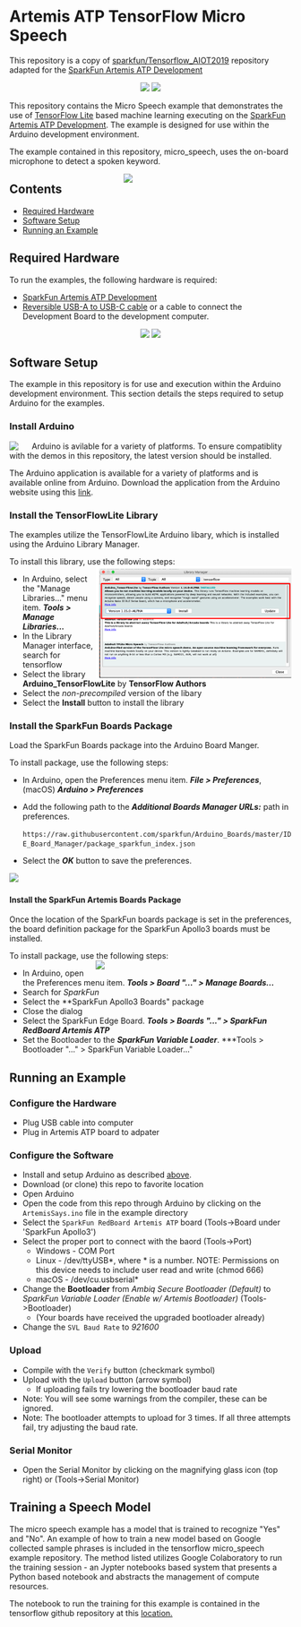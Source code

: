 Artemis ATP TensorFlow Micro Speech
===================================

This repository is a copy of [sparkfun/Tensorflow_AIOT2019](https://github.com/sparkfun/Tensorflow_AIOT2019) repository adapted for the [SparkFun Artemis ATP Development](https://www.sparkfun.com/products/15442)

<p align="center" valign="middle">
   <img src="https://cdn.sparkfun.com/assets/custom_pages/3/3/4/dark-logo-red-flame.png"  width=200>  
   <img src="https://www.gstatic.com/devrel-devsite/prod/v0ee3aab4746d30f0d189bec7de9a20f1b6a1e49e000167a7abfdd73e499fffdc/tensorflow/images/lockup.svg"  width=300>   
</p>

This repository contains the Micro Speech example that demonstrates the use of [TensorFlow Lite](https://www.tensorflow.org/lite/) based machine learning executing on the [SparkFun Artemis ATP Development](https://www.sparkfun.com/products/15442). The example is designed for use within the Arduino development environment.

The example contained in this repository, micro_speech, uses the on-board microphone to detect a spoken keyword.

<img src="https://cdn.sparkfun.com//assets/parts/1/4/0/1/7/15442-SparkFun_RedBoard_Artemis_ATP-04a.jpg"  align="right" width=300> 

## Contents

* [Required Hardware ](#required-hardware)
* [Software Setup](#software-setup)
* [Running an Example](#running-an-example)

Required Hardware
-----------------

To run the examples, the following hardware is required:
* [SparkFun Artemis ATP Development](https://www.sparkfun.com/products/15442)
* [Reversible USB-A to USB-C cable](https://www.sparkfun.com/products/15425) or a cable to connect the Development Board to the development computer.

<p align="center" valign="middle">
   <img src="https://cdn.sparkfun.com//assets/parts/1/4/0/1/7/15442-SparkFun_RedBoard_Artemis_ATP-04a.jpg"  width=80>  
   <img src="https://cdn.sparkfun.com//assets/parts/4/5/5/8/10215-01.jpg"  width=80>  
</p>

Software Setup
--------------
The example in this repository is for use and execution within the Arduino development environment. This section details the steps required to setup Arduino for the examples.

### Install Arduino

<img src="https://www.arduino.cc/en/pub/skins/arduinoWide/img/ArduinoAPP-01.svg"  align="left" width=40>

Arduino is avilable for a variety of platforms. To ensure compatiblity with the demos in this repository, the latest version should be installed.

The Arduino application is available for a variety of platforms and is available online from Arduino. Download the application from the Arduino website using this [link](https://www.arduino.cc/en/Main/Software).

### Install the TensorFlowLite Library

The examples utilize the TensorFlowLite Arduino libary, which is installed using the Arduino Library Manager. 

To install this library, use the following steps:
<img src="resource/TFL_Install.png"  align="right" width=350>
* In Arduino, select the "Manage Libraries..." menu item. ***Tools > Manage Libraries...***
* In the Library Manager interface, search for tensorflow
* Select the library **Arduino_TensorFlowLite** by **TensorFlow Authors**
* Select the *non-precompiled* version of the libary
* Select the **Install** button to install the library

### Install the SparkFun Boards Package

Load the SparkFun Boards package into the Arduino Board Manger.

To install package, use the following steps:

* In Arduino, open the Preferences menu item. ***File > Preferences***, (macOS) ***Arduino > Preferences***
* Add the following path to the ***Additional Boards Manager URLs:*** path in preferences.

  ```https://raw.githubusercontent.com/sparkfun/Arduino_Boards/master/IDE_Board_Manager/package_sparkfun_index.json```

* Select the ***OK*** button to save the preferences.

<img src="resource/BoardPacakgeURL.png" >

#### Install the SparkFun Artemis Boards Package 

Once the location of the SparkFun boards package is set in the preferences, the board definition package for the SparkFun Apollo3 boards must be installed. 

To install package, use the following steps:
<img src="resource/BoardManager.png"  align="right" width=350>
* In Arduino, open the Preferences menu item. ***Tools > Board "..." > Manage Boards...***
* Search for *SparkFun*
* Select the **SparkFun Apollo3 Boards" package 
* Close the dialog
* Select the SparkFun Edge Board. ***Tools > Boards "..." > SparkFun RedBoard Artemis ATP***
* Set the Bootloader to the ***SparkFun Variable Loader***. ***Tools > Bootloader "..." > SparkFun Variable Loader..."

Running an Example
------------------

### Configure the Hardware
* Plug USB cable into computer
* Plug in Artemis ATP board to adpater


### Configure the Software
* Install and setup Arduino as described [above](#software-setup).
* Download (or clone) this repo to favorite location
* Open Arduino
* Open the code from this repo through Arduino by clicking on the ```ArtemisSays.ino``` file in the example directory
* Select the ```SparkFun RedBoard Artemis ATP``` board (Tools->Board under 'SparkFun Apollo3')
* Select the proper port to connect with the baord (Tools->Port)
  * Windows - COM Port
  * Linux - /dev/ttyUSB*, where * is a number. NOTE: Permissions on this device needs to include user read and write (chmod 666)
  * macOS - /dev/cu.usbserial* 
* Change the **Bootloader** from *Ambiq Secure Bootloader (Default)* to *SparkFun Variable Loader (Enable w/ Artemis Bootloader)* (Tools->Bootloader)
  * (Your boards have received the upgraded bootloader already)
* Change the ```SVL Baud Rate``` to *921600*

### Upload
* Compile with the ```Verify``` button (checkmark symbol)
* Upload with the ```Upload``` button (arrow symbol)
  * If uploading fails try lowering the bootloader baud rate
* Note: You will see some warnings from the compiler, these can be ignored.
* Note: The bootloader attempts to upload for 3 times. If all three attempts fail, try adjusting the baud rate. 

### Serial Monitor
* Open the Serial Monitor by clicking on the magnifying glass icon (top right) or (Tools->Serial Monitor)

## Training a Speech Model
The micro speech example has a model that is trained to recognize "Yes" and "No". An example of how to train a new model based on Google collected sample phrases is included in the tensorflow micro_speech example repository. The method listed utilizes Google Colaboratory to run the training session - an Jypter notebooks based system that presents a Python based notebook and abstracts the management of compute resources.

The notebook to run the training for this example is contained in the tensorflow github repository at this [location.](https://github.com/tensorflow/tensorflow/blob/59c06b9016700dbf1ab0cefc062d247345cdd0f0/tensorflow/lite/micro/examples/micro_speech/train_speech_model.ipynb)
